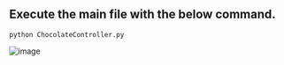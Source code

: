 ## Execute the main file with the below command.
 ```python3
python ChocolateController.py
 ```  
![image](https://github.com/rebuild-123/Python-Head-First-Design-Patterns/blob/main/pictures_for_README/singleton_chocolate.png)